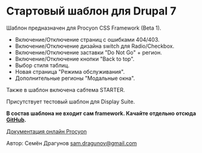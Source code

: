 # Стартовый шаблон для Drupal 7

Шаблон предназначен для Procyon CSS Framework (Beta 1).

* Включение/Отключение страниц с ошибками 404/403.
* Включение/Отключение дизайна switch для Radio/Checkbox.
* Включение/Отключение заставки "Do Not Go" + регион.
* Включение/Отключение кнопки "Back to top".
* Выбор стиля таблиц.
* Новая страница "Режима обслуживания".
* Дополнительные регионы "Модальные окна".

Также в шаблон включена сабтема STARTER.

Присутствует тестовый шаблон для Display Suite.

**В состав шаблона не входит сам framework. Качайте отдельно отсюда [GitHub](https://github.com/SemyonDragunov/Procyon).**

[Документация онлайн Procyon](http://semyondragunov.github.io/Procyon)

Автор: Семён Драгунов [sam.dragunov@gmail.com](sam.dragunov@gmail.com)
